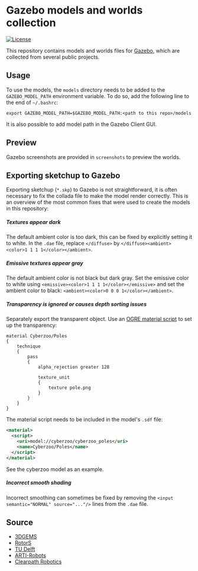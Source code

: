 # Gazebo models and worlds collection
[![License](https://img.shields.io/badge/license-GPLv3-blue)](https://opensource.org/licenses/GPL-3.0)

This repository contains models and worlds files for [Gazebo](http://gazebosim.org/), which are collected from several public projects.

## Usage
To use the models, the `models` directory needs to be added to the `GAZEBO_MODEL_PATH` environment variable. To do so, add the following line to the end of `~/.bashrc`:
```
export GAZEBO_MODEL_PATH=$GAZEBO_MODEL_PATH:<path to this repo>/models
```
It is also possible to add model path in the Gazebo Client GUI.

## Preview
Gazebo screenshots are provided in `screenshots` to preview the worlds.

## Exporting sketchup to Gazebo
Exporting sketchup (`*.skp`) to Gazebo is not straightforward, it is often necessary to fix the collada file to make the model render correctly. This is an overview of the most common fixes that were used to create the models in this repository:

##### Textures appear dark
The default ambient color is too dark, this can be fixed by explicitly setting it to white.  In the `.dae` file, replace `</diffuse>` by `</diffuse><ambient><color>1 1 1 1</color></ambient>`.

##### Emissive textures appear gray
The default ambient color is not black but dark gray. Set the emissive color to white using `<emissive><color>1 1 1 1</color></emissive>` and set the ambient color to black: `<ambient><color>0 0 0 1</color></ambient>`.

##### Transparency is ignored or causes depth sorting issues
Separately export the transparent object. Use an [OGRE material script](https://ogrecave.github.io/ogre/api/1.10/_material-_scripts.html) to set up the transparency:
```
material Cyberzoo/Poles
{
	technique
	{
		pass
		{
			alpha_rejection greater 128
			
			texture_unit
			{
				texture pole.png
			}
		}
	}
}

```
The material script needs to be included in the model's `.sdf` file:
```xml
<material>
  <script>
    <uri>model://cyberzoo/cyberzoo_poles</uri>
    <name>Cyberzoo/Poles</name>
  </script>
</material>
```
See the cyberzoo model as an example.

##### Incorrect smooth shading
Incorrect smoothing can sometimes be fixed by removing the `<input semantic="NORMAL" source="..."/>` lines from the `.dae` file.

## Source
 - [3DGEMS](http://data.nvision2.eecs.yorku.ca/3DGEMS/)
 - [RotorS](https://github.com/ethz-asl/rotors_simulator)
 - [TU Delft](https://github.com/tudelft/gazebo_models)
 - [ARTI-Robots](https://github.com/ARTI-Robots/gazebo_worlds)
 - [Clearpath Robotics](https://github.com/clearpathrobotics/cpr_gazebo)

